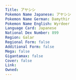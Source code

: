 ```yaml
---
﻿Title: アヤシシ
Pokemon Name Japanese: アヤシシ
Pokemon Name German: Damythir
Pokemon Name English: Wyrdeer
Language Card: Japanese
National Dex Number: 899
Region: Galar
Regional Form: false
Additional Form: false
Mega: false
Gigantamax: false
Cover: false
Link: 
Owned: 
---
```

